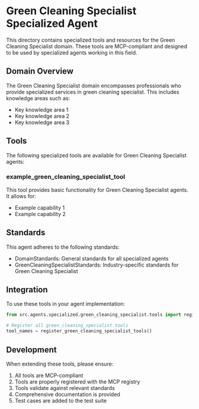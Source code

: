# Green Cleaning Specialist Specialized Agent

This directory contains specialized tools and resources for the Green Cleaning Specialist domain. These tools are MCP-compliant and designed to be used by specialized agents working in this field.

## Domain Overview

The Green Cleaning Specialist domain encompasses professionals who provide specialized services in green cleaning specialist. This includes knowledge areas such as:

- Key knowledge area 1
- Key knowledge area 2
- Key knowledge area 3

## Tools

The following specialized tools are available for Green Cleaning Specialist agents:

### example_green_cleaning_specialist_tool

This tool provides basic functionality for Green Cleaning Specialist agents. It allows for:

- Example capability 1
- Example capability 2

## Standards

This agent adheres to the following standards:

- DomainStandards: General standards for all specialized agents
- GreenCleaningSpecialistStandards: Industry-specific standards for Green Cleaning Specialist

## Integration

To use these tools in your agent implementation:

```python
from src.agents.specialized.green_cleaning_specialist.tools import register_green_cleaning_specialist_tools

# Register all green_cleaning_specialist tools
tool_names = register_green_cleaning_specialist_tools()
```

## Development

When extending these tools, please ensure:

1. All tools are MCP-compliant
2. Tools are properly registered with the MCP registry
3. Tools validate against relevant standards
4. Comprehensive documentation is provided
5. Test cases are added to the test suite
